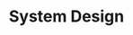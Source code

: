 ---
layout: default
title: System Design
nav_order: 3
has_children: true
permalink: /docs/system-deisgn
---